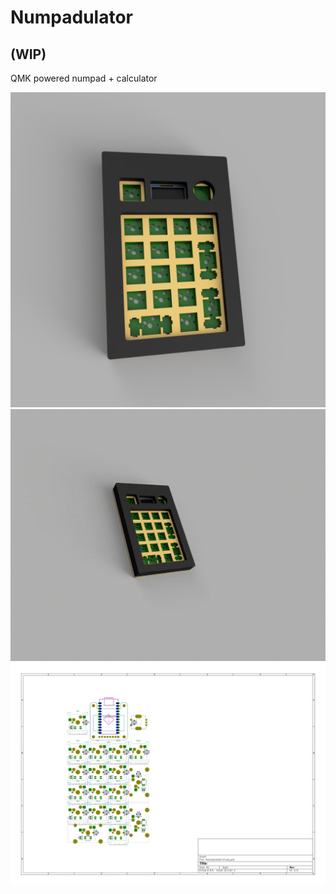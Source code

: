 # Numpadulator
## (WIP)
 QMK powered numpad + calculator

![WIP case design](Fusion360/Numpadulator_v24.png)
![WIP Case Design](Fusion360/Numpadulator_v24_Render_1.gif)
![WIP PCB design](KiCad/Numpadulator-brd.svg)